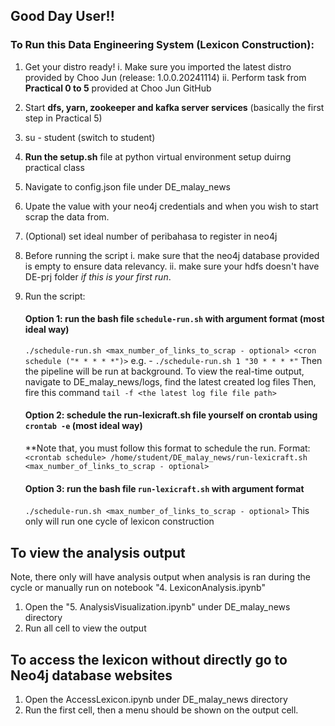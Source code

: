 ## Good Day User!!
### To Run this Data Engineering System (Lexicon Construction):
1. Get your distro ready!
  i. Make sure you imported the latest distro provided by Choo Jun (release: 1.0.0.20241114)
  ii. Perform task from **Practical 0 to 5** provided at Choo Jun GitHub

2. Start **dfs, yarn, zookeeper and kafka server services** (basically the first step in Practical 5)
3. su - student (switch to student)
4. **Run the setup.sh** file at python virtual environment setup duirng practical class
5. Navigate to config.json file under DE_malay_news
6. Upate the value with your neo4j credentials and when you wish to start scrap the data from.
7. (Optional) set ideal number of peribahasa to register in neo4j
8. Before running the script
    i. make sure that the neo4j database provided is empty to ensure data relevancy.
   ii. make sure your hdfs doesn't have DE-prj folder _if this is your first run_.
  
9. Run the script:

   #### **Option 1**: run the bash file `schedule-run.sh` with argument format **(most ideal way)**
   `./schedule-run.sh <max_number_of_links_to_scrap - optional> <cron schedule ("* * * * *")>`
   e.g. - `./schedule-run.sh 1 "30 * * * *"`
   Then the pipeline will be run at background.
   To view the real-time output, navigate to DE_malay_news/logs, find the latest created log files
   Then, fire this command `tail -f <the latest log file file path>`

   #### **Option 2**: schedule the run-lexicraft.sh file yourself on crontab using `crontab -e` **(most ideal way)**
   **Note that, you must follow this format to schedule the run.
   Format: `<crontab schedule> /home/student/DE_malay_news/run-lexicraft.sh <max_number_of_links_to_scrap - optional>`

   #### **Option 3**: run the bash file `run-lexicraft.sh` with argument format
   `./schedule-run.sh <max_number_of_links_to_scrap - optional>`
   This only will run one cycle of lexicon construction

## To view the analysis output
Note, there only will have analysis output when analysis is ran during the cycle or manually run on notebook "4. LexiconAnalysis.ipynb"
1. Open the "5. AnalysisVisualization.ipynb" under DE_malay_news directory
2. Run all cell to view the output

## To access the lexicon without directly go to Neo4j database websites
1. Open the AccessLexicon.ipynb under DE_malay_news directory
2. Run the first cell, then a menu should be shown on the output cell.
   
   
   
